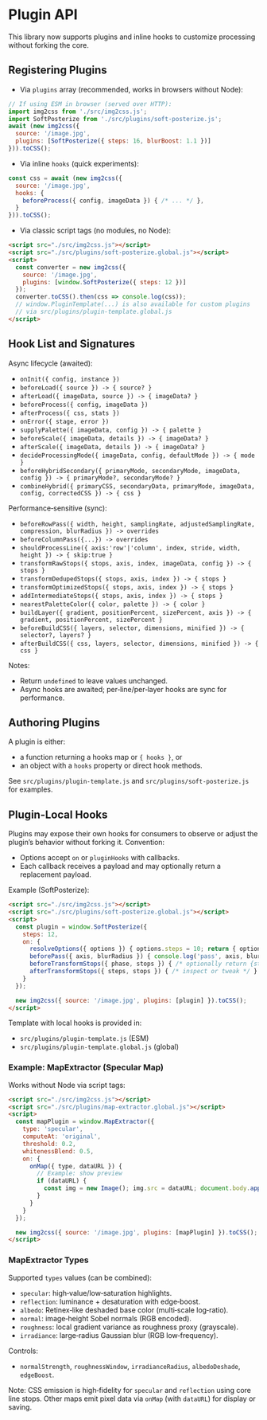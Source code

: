 # Plugin API

This library now supports plugins and inline hooks to customize processing without forking the core.

## Registering Plugins

- Via `plugins` array (recommended, works in browsers without Node):

```js
// If using ESM in browser (served over HTTP):
import img2css from './src/img2css.js';
import SoftPosterize from './src/plugins/soft-posterize.js';
await (new img2css({
  source: '/image.jpg',
  plugins: [SoftPosterize({ steps: 16, blurBoost: 1.1 })]
})).toCSS();
```

- Via inline `hooks` (quick experiments):

```js
const css = await (new img2css({
  source: '/image.jpg',
  hooks: {
    beforeProcess({ config, imageData }) { /* ... */ },
  }
})).toCSS();
```

- Via classic script tags (no modules, no Node):

```html
<script src="./src/img2css.js"></script>
<script src="./src/plugins/soft-posterize.global.js"></script>
<script>
  const converter = new img2css({
    source: '/image.jpg',
    plugins: [window.SoftPosterize({ steps: 12 })]
  });
  converter.toCSS().then(css => console.log(css));
  // window.PluginTemplate(...) is also available for custom plugins
  // via src/plugins/plugin-template.global.js
</script>
```

## Hook List and Signatures

Async lifecycle (awaited):
- `onInit({ config, instance })`
- `beforeLoad({ source }) -> { source? }`
- `afterLoad({ imageData, source }) -> { imageData? }`
- `beforeProcess({ config, imageData })`
- `afterProcess({ css, stats })`
- `onError({ stage, error })`
- `supplyPalette({ imageData, config }) -> { palette }`
- `beforeScale({ imageData, details }) -> { imageData? }`
- `afterScale({ imageData, details }) -> { imageData? }`
- `decideProcessingMode({ imageData, config, defaultMode }) -> { mode }`
- `beforeHybridSecondary({ primaryMode, secondaryMode, imageData, config }) -> { primaryMode?, secondaryMode? }`
- `combineHybrid({ primaryCSS, secondaryData, primaryMode, imageData, config, correctedCSS }) -> { css }`

Performance‑sensitive (sync):
- `beforeRowPass({ width, height, samplingRate, adjustedSamplingRate, compression, blurRadius }) -> overrides`
- `beforeColumnPass({...}) -> overrides`
- `shouldProcessLine({ axis:'row'|'column', index, stride, width, height }) -> { skip:true }`
- `transformRawStops({ stops, axis, index, imageData, config }) -> { stops }`
- `transformDedupedStops({ stops, axis, index }) -> { stops }`
- `transformOptimizedStops({ stops, axis, index }) -> { stops }`
- `addIntermediateStops({ stops, axis, index }) -> { stops }`
- `nearestPaletteColor({ color, palette }) -> { color }`
- `buildLayer({ gradient, positionPercent, sizePercent, axis }) -> { gradient, positionPercent, sizePercent }`
- `beforeBuildCSS({ layers, selector, dimensions, minified }) -> { selector?, layers? }`
- `afterBuildCSS({ css, layers, selector, dimensions, minified }) -> { css }`

Notes:
- Return `undefined` to leave values unchanged.
- Async hooks are awaited; per‑line/per‑layer hooks are sync for performance.

## Authoring Plugins

A plugin is either:
- a function returning a hooks map or `{ hooks }`, or
- an object with a `hooks` property or direct hook methods.

See `src/plugins/plugin-template.js` and `src/plugins/soft-posterize.js` for examples.

## Plugin-Local Hooks

Plugins may expose their own hooks for consumers to observe or adjust the plugin’s behavior without forking it. Convention:

- Options accept `on` or `pluginHooks` with callbacks.
- Each callback receives a payload and may optionally return a replacement payload.

Example (SoftPosterize):

```html
<script src="./src/img2css.js"></script>
<script src="./src/plugins/soft-posterize.global.js"></script>
<script>
  const plugin = window.SoftPosterize({
    steps: 12,
    on: {
      resolveOptions({ options }) { options.steps = 10; return { options }; },
      beforePass({ axis, blurRadius }) { console.log('pass', axis, blurRadius); },
      beforeTransformStops({ phase, stops }) { /* optionally return {stops} */ },
      afterTransformStops({ steps, stops }) { /* inspect or tweak */ }
    }
  });

  new img2css({ source: '/image.jpg', plugins: [plugin] }).toCSS();
</script>
```

Template with local hooks is provided in:
- `src/plugins/plugin-template.js` (ESM)
- `src/plugins/plugin-template.global.js` (global)

### Example: MapExtractor (Specular Map)

Works without Node via script tags:

```html
<script src="./src/img2css.js"></script>
<script src="./src/plugins/map-extractor.global.js"></script>
<script>
  const mapPlugin = window.MapExtractor({
    type: 'specular',
    computeAt: 'original',
    threshold: 0.2,
    whitenessBlend: 0.5,
    on: {
      onMap({ type, dataURL }) {
        // Example: show preview
        if (dataURL) {
          const img = new Image(); img.src = dataURL; document.body.appendChild(img);
        }
      }
    }
  });

  new img2css({ source: '/image.jpg', plugins: [mapPlugin] }).toCSS();
</script>
```


### MapExtractor Types

Supported `types` values (can be combined):
- `specular`: high‑value/low‑saturation highlights.
- `reflection`: luminance + desaturation with edge‑boost.
- `albedo`: Retinex‑like deshaded base color (multi‑scale log‑ratio).
- `normal`: image‑height Sobel normals (RGB encoded).
- `roughness`: local gradient variance as roughness proxy (grayscale).
- `irradiance`: large‑radius Gaussian blur (RGB low‑frequency).

Controls:
- `normalStrength`, `roughnessWindow`, `irradianceRadius`, `albedoDeshade`, `edgeBoost`.

Note: CSS emission is high‑fidelity for `specular` and `reflection` using core line stops. Other maps emit pixel data via `onMap` (with `dataURL`) for display or saving.

